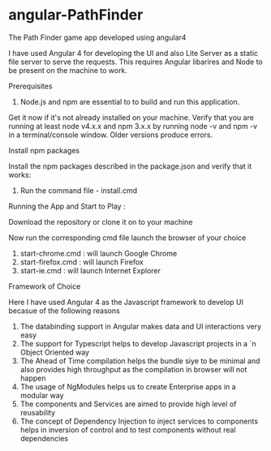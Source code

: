 # angular-PathFinder
The Path Finder game app developed using angular4

I have used Angular 4 for developing the UI and also Lite Server as a static file server to serve the requests.
This requires Angular libarires and Node to be present on the machine to work.

Prerequisites

1. Node.js and npm are essential to to build and run this application.

Get it now if it's not already installed on your machine.
Verify that you are running at least node v4.x.x and npm 3.x.x by running node -v and npm -v in a terminal/console window. Older versions produce errors.


Install npm packages

Install the npm packages described in the package.json and verify that it works:
1. Run the command file - install.cmd

Running the App and Start to Play :

Download the repository or clone it on to your machine

Now run the corresponding cmd file launch the browser of your choice
1. start-chrome.cmd : will launch Google Chrome
2. start-firefox.cmd : will launch Firefox
3. start-ie.cmd : will launch Internet Explorer


Framework of Choice

Here I have used Angular 4 as the Javascript framework to develop UI becasue of the following reasons
1. The databinding support in Angular makes data and UI interactions very easy
2. The support for Typescript helps to develop Javascript projects in a ´n Object Oriented way
3. The Ahead of Time compilation helps the bundle siye to be minimal and also provides high throughput as the compilation in browser will not happen
4. The usage of NgModules helps us to create Enterprise apps in a modular way
5. The components and Services are aimed to provide high level of reusability
6. The concept of Dependency Injection to inject services to components helps in inversion of control and to test components without real dependencies
